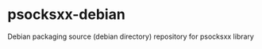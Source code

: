 psocksxx-debian
===============

Debian packaging source (debian directory) repository for psocksxx library


